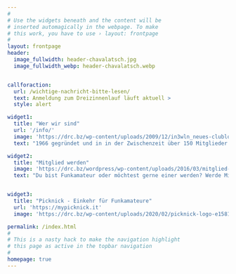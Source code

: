 ```yaml
---
#
# Use the widgets beneath and the content will be
# inserted automagically in the webpage. To make
# this work, you have to use › layout: frontpage
#
layout: frontpage
header:
  image_fullwidth: header-chavalatsch.jpg  
  image_fullwidth_webp: header-chavalatsch.webp


callforaction:
  url: /wichtige-nachricht-bitte-lesen/
  text: Anmeldung zum Dreizinnenlauf läuft aktuell >
  style: alert

widget1:
  title: "Wer wir sind"
  url: '/info/'
  image: 'https://drc.bz/wp-content/uploads/2009/12/in3wln_neues-clublokal.jpg'
  text: "1966 gegründet und in in der Zwischenzeit über 150 Mitglieder stark:<br>Der Dolomites Radio Club!"

widget2:
  title: "Mitglied werden"
  image: 'https://drc.bz/wordpress/wp-content/uploads/2016/03/mitglied-werden-1.jpg'
  text: "Du bist Funkamateur oder möchtest gerne einer werden? Werde Mitglied beim Dolomites Radio Club!"


widget3:
  title: "Picknick - Einkehr für Funkamateure"
  url: 'https://mypicknick.it'
  image: 'https://drc.bz/wp-content/uploads/2020/02/picknick-logo-e1581863600339-300x126.png'

permalink: /index.html
#
# This is a nasty hack to make the navigation highlight
# this page as active in the topbar navigation
#
homepage: true
---
```

